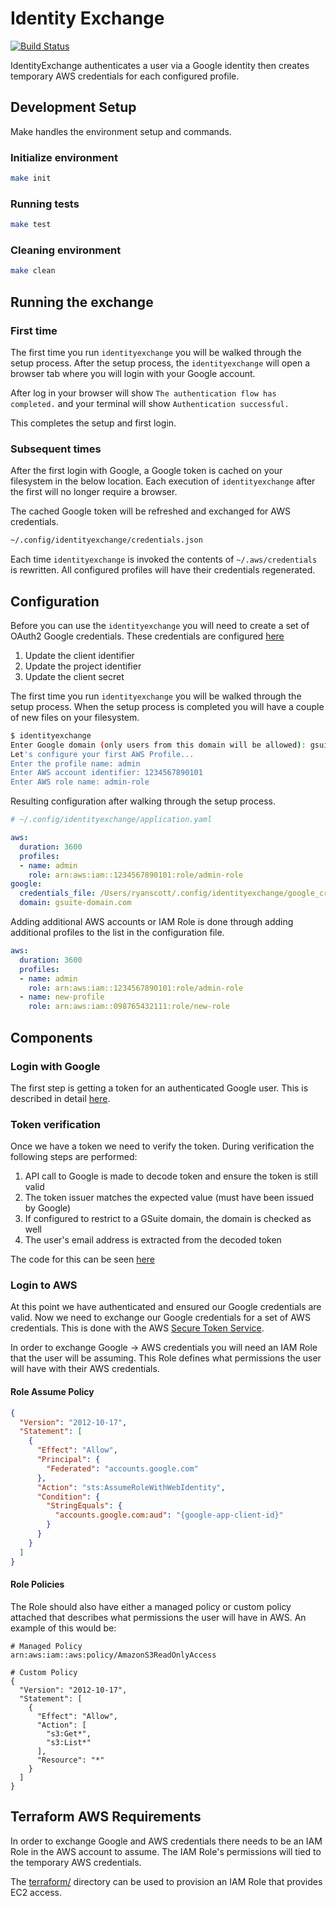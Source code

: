 # Identity Exchange

[![Build Status](https://travis-ci.org/ExpanseLLC/identityexchange.svg?branch=master)](https://travis-ci.org/ExpanseLLC/identityexchange)

IdentityExchange authenticates a user via a Google identity then creates temporary AWS credentials
for each configured profile.

## Development Setup

Make handles the environment setup and commands.

### Initialize environment

```bash
make init
```

### Running tests

```bash
make test
```

### Cleaning environment

```bash
make clean
```

## Running the exchange

### First time

The first time you run `identityexchange` you will be walked through the setup process.
After the setup process, the `identityexchange` will open a browser tab where you will
login with your Google account.

After log in your browser will show `The authentication flow has completed.` and your terminal
will show `Authentication successful.`

This completes the setup and first login.

### Subsequent times

After the first login with Google, a Google token is cached on your filesystem in the below
location. Each execution of `identityexchange` after the first will no longer require a browser.

The cached Google token will be refreshed and exchanged for AWS credentials.

```bash
~/.config/identityexchange/credentials.json
```

Each time `identityexchange` is invoked the contents of `~/.aws/credentials` is rewritten.
All configured profiles will have their credentials regenerated.

## Configuration

Before you can use the `identityexchange` you will need to create a set of OAuth2 Google credentials.
These credentials are configured [here](https://bitbucket.org/expansellc/identityexchange/src/4c9e9ad78bc1923e90b3be8c817af196f53ec30d/identityexchange/config.py#lines-45)

1. Update the client identifier
2. Update the project identifier
3. Update the client secret

The first time you run `identityexchange` you will be walked through the setup process.
When the setup process is completed you will have a couple of new files on your filesystem.

```bash
$ identityexchange
Enter Google domain (only users from this domain will be allowed): gsuite-domain.com
Let's configure your first AWS Profile...
Enter the profile name: admin
Enter AWS account identifier: 1234567890101
Enter AWS role name: admin-role
```

Resulting configuration after walking through the setup process.

```yaml
# ~/.config/identityexchange/application.yaml

aws:
  duration: 3600
  profiles:
  - name: admin
    role: arn:aws:iam::1234567890101:role/admin-role
google:
  credentials_file: /Users/ryanscott/.config/identityexchange/google_credentials.json
  domain: gsuite-domain.com
```

Adding additional AWS accounts or IAM Role is done through adding additional profiles to the
list in the configuration file.

```yaml
aws:
  duration: 3600
  profiles:
  - name: admin
    role: arn:aws:iam::1234567890101:role/admin-role
  - name: new-profile
    role: arn:aws:iam::098765432111:role/new-role
```

## Components

### Login with Google

The first step is getting a token for an authenticated Google user.
This is described in detail [here](https://developers.google.com/api-client-library/python/auth/installed-app).

### Token verification

Once we have a token we need to verify the token. During verification the following steps are performed:

1. API call to Google is made to decode token and ensure the token is still valid
2. The token issuer matches the expected value (must have been issued by Google)
3. If configured to restrict to a GSuite domain, the domain is checked as well
4. The user's email address is extracted from the decoded token

The code for this can be seen [here](identityexchange/main.py?at=master&fileviewer=file-view-default#main.py-12)

### Login to AWS

At this point we have authenticated and ensured our Google credentials are valid.
Now we need to exchange our Google credentials for a set of AWS credentials.
This is done with the AWS [Secure Token Service](https://docs.aws.amazon.com/STS/latest/APIReference/API_AssumeRoleWithWebIdentity.html).

In order to exchange Google -> AWS credentials you will need an IAM Role that the user will be assuming.
This Role defines what permissions the user will have with their AWS credentials.

#### Role Assume Policy

```json
{
  "Version": "2012-10-17",
  "Statement": [
    {
      "Effect": "Allow",
      "Principal": {
        "Federated": "accounts.google.com"
      },
      "Action": "sts:AssumeRoleWithWebIdentity",
      "Condition": {
        "StringEquals": {
          "accounts.google.com:aud": "{google-app-client-id}"
        }
      }
    }
  ]
}
```

#### Role Policies

The Role should also have either a managed policy or custom policy attached that describes what permissions the user will have in AWS.
An example of this would be:

```
# Managed Policy
arn:aws:iam::aws:policy/AmazonS3ReadOnlyAccess

# Custom Policy
{
  "Version": "2012-10-17",
  "Statement": [
    {
      "Effect": "Allow",
      "Action": [
        "s3:Get*",
        "s3:List*"
      ],
      "Resource": "*"
    }
  ]
}
```

## Terraform AWS Requirements

In order to exchange Google and AWS credentials there needs to be an IAM Role in the AWS account to assume.
The IAM Role's permissions will tied to the temporary AWS credentials.

The [terraform/](terraform/) directory can be used to provision an IAM Role that provides EC2 access.
